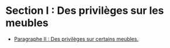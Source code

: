 # Section I : Des privilèges sur les meubles

- [Paragraphe II : Des privilèges sur certains meubles.](paragraphe-ii)
